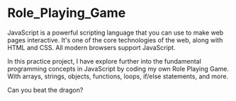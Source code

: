 # Role_Playing_Game

JavaScript is a powerful scripting language that you can use to make web pages interactive. It's one of the core technologies of the web, along with HTML and CSS. All modern browsers support JavaScript.

In this practice project, I have explore further into the fundamental programming concepts in JavaScript by coding my own Role Playing Game. With arrays, strings, objects, functions, loops, if/else statements, and more.

Can you beat the dragon?
